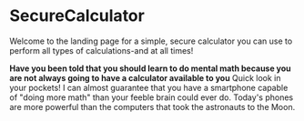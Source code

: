 # SecureCalculator
Welcome to the landing page for a simple, secure calculator you can use to perform all types of calculations-and at all times!

<b>Have you been told that you should learn to do mental math because you are not always going to have a calculator available to you</b>
Quick look in your pockets! I can almost guarantee that you have a smartphone capable of "doing more math" than your feeble brain could ever do. Today's phones are more powerful than the computers that took the astronauts to the Moon. 
